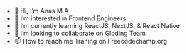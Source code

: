 - 👋 Hi, I’m Anas M.A
- 👀 I’m interested in Frontend Engineers
- 🌱 I’m currently learning ReactJS, NextJS, & React Native
- 💞️ I’m looking to collaborate on Gloding Team
- 📫 How to reach me Traning on Freecodechamp.org

<!---
GlodingAnas/GlodingAnas is a ✨ special ✨ repository because its `README.md` (this file) appears on your GitHub profile.
You can click the Preview link to take a look at your changes.
--->
